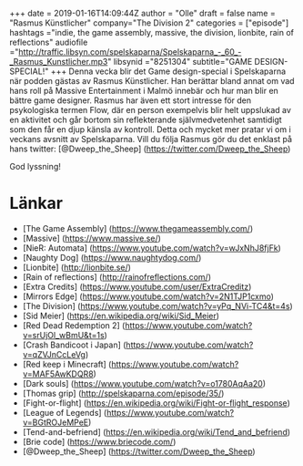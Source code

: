 +++
date = 2019-01-16T14:09:44Z
author = "Olle"
draft = false
name = "Rasmus Künstlicher"
company="The Division 2"
categories = ["episode"]
hashtags ="indie, the game assembly, massive, the division, lionbite, rain of reflections"
audiofile ="http://traffic.libsyn.com/spelskaparna/Spelskaparna_-_60_-_Rasmus_Kunstlicher.mp3"
libsynid ="8251304"
subtitle="GAME DESIGN-SPECIAL!"
+++
Denna vecka blir det Game design-special i Spelskaparna när podden gästas av Rasmus Künstlicher. Han berättar bland annat om vad hans roll på Massive Entertainment i Malmö innebär och hur man blir en bättre game designer. Rasmus har även ett stort intresse för den psykologiska termen Flow, där en person exempelvis blir helt uppslukad av en aktivitet och går bortom sin reflekterande självmedvetenhet samtidigt som den får en djup känsla av kontroll. Detta och mycket mer pratar vi om i veckans avsnitt av Spelskaparna. Vill du följa Rasmus gör du det enklast på hans twitter: [@Dweep_the_Sheep] (https://twitter.com/Dweep_the_Sheep)

God lyssning!
# Länkar
* [The Game Assembly] (https://www.thegameassembly.com/)
* [Massive] (https://www.massive.se/)
* [NieR: Automata] (https://www.youtube.com/watch?v=wJxNhJ8fjFk)
* [Naughty Dog] (https://www.naughtydog.com/)
* [Lionbite] (http://lionbite.se/)
* [Rain of reflections] (http://rainofreflections.com/)
* [Extra Credits] (https://www.youtube.com/user/ExtraCreditz)
* [Mirrors Edge] (https://www.youtube.com/watch?v=2N1TJP1cxmo)
* [The Division] (https://www.youtube.com/watch?v=yPq_NVi-TC4&t=4s)
* [Sid Meier] (https://en.wikipedia.org/wiki/Sid_Meier)
* [Red Dead Redemption 2] (https://www.youtube.com/watch?v=srUjOl_wBmU&t=1s)
* [Crash Bandicoot i Japan] (https://www.youtube.com/watch?v=qZVJnCcLeVg)
* [Red keep i Minecraft] (https://www.youtube.com/watch?v=MAF5AwKDQR8)
* [Dark souls] (https://www.youtube.com/watch?v=o1780AqAa20)
* [Thomas grip] (http://spelskaparna.com/episode/35/)
* [Fight-or-flight] (https://en.wikipedia.org/wiki/Fight-or-flight_response)
* [League of Legends] (https://www.youtube.com/watch?v=BGtROJeMPeE)
* [Tend-and-befriend] (https://en.wikipedia.org/wiki/Tend_and_befriend)
* [Brie code] (https://www.briecode.com/)
* [@Dweep_the_Sheep] (https://twitter.com/Dweep_the_Sheep)
